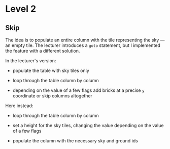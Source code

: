 # Level 2

## Skip

The idea is to populate an entire column with the tile representing the sky — an empty tile. The lecturer introduces a `goto` statement, but I implemented the feature with a different solution.

In the lecturer's version:

- populate the table with sky tiles only

- loop through the table column by column

- depending on the value of a few flags add bricks at a precise `y` coordinate or skip columns altogether

Here instead:

- loop through the table column by column

- set a height for the sky tiles, changing the value depending on the value of a few flags

- populate the column with the necessary sky and ground ids

